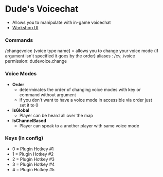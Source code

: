 # Dude's Voicechat
- Allows you to manipulate with in-game voicechat
- [Workshop UI](https://steamcommunity.com/sharedfiles/filedetails/?id=2877335587)

### Commands
/changevoice {voice type name} = allows you to change your voice mode (if argument isn't specified it goes by the order)
aliases : /cv, /voice
permission: dudevoice.change

### Voice Modes
- **Order** 
    - determinates the order of changing voice modes with key or command without argument
    - if you don't want to have a voice mode in accessible via order just set it to 0
- **IsGlobal**
    - Player can be heard all over the map
- **IsChannelBased**
    - Player can speak to a another player with same voice mode

### Keys (in config)
- 0 = Plugin Hotkey #1
- 1 = Plugin Hotkey #2
- 2 = Plugin Hotkey #3
- 3 = Plugin Hotkey #4
- 4 = Plugin Hotkey #5
